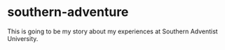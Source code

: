 # southern-adventure
This is going to be my story about my experiences at Southern Adventist University.
